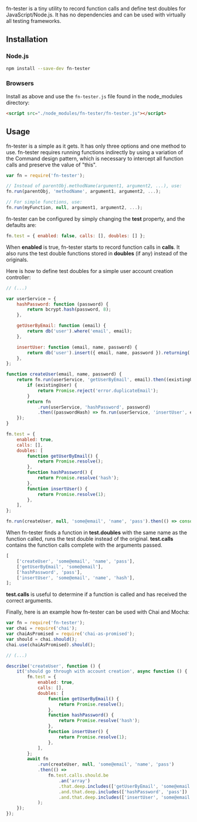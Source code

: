 fn-tester is a tiny utility to record function calls and define test doubles for JavaScript/Node.js. It has no dependencies and can be used with virtually all testing frameworks.

## Installation

### Node.js

```bash
npm install --save-dev fn-tester
```

### Browsers

Install as above and use the `fn-tester.js` file found in the node_modules directory:

```html
<script src="./node_modules/fn-tester/fn-tester.js"></script>
```

## Usage

fn-tester is a simple as it gets. It has only three options and one method to use. fn-tester requires running functions indirectly by using a variation of the Command design pattern, which is necessary to intercept all function calls and preserve the value of "this".

```js
var fn = require('fn-tester');

// Instead of parentObj.methodName(argument1, argument2, ...), use:
fn.run(parentObj, 'methodName', argument1, argument2, ...);

// For simple functions, use:
fn.run(myFunction, null, argument1, argument2, ...);
```

fn-tester can be configured by simply changing the **test** property, and the defaults are:

```js
fn.test = { enabled: false, calls: [], doubles: [] };
```

When **enabled** is true, fn-tester starts to record function calls in **calls**. It also runs the test double functions stored in **doubles** (if any) instead of the originals.

Here is how to define test doubles for a simple user account creation controller:

```js
// (...)

var userService = {
    hashPassword: function (password) {
        return bcrypt.hash(password, 8);
    },

    getUserByEmail: function (email) {
        return db('user').where('email', email);
    },

    insertUser: function (email, name, password) {
        return db('user').insert({ email, name, password }).returning('id');
    },
};

function createUser(email, name, password) {
    return fn.run(userService, 'getUserByEmail', email).then((existingUser) => {
        if (existingUser) {
            return Promise.reject('error.duplicateEmail');
        }
        return fn
            .run(userService, 'hashPassword', password)
            .then((passwordHash) => fn.run(userService, 'insertUser', email, name, passwordHash));
    });
}

fn.test = {
    enabled: true,
    calls: [],
    doubles: [
        function getUserByEmail() {
            return Promise.resolve();
        },
        function hashPassword() {
            return Promise.resolve('hash');
        },
        function insertUser() {
            return Promise.resolve(1);
        },
    ],
};

fn.run(createUser, null, 'some@email', 'name', 'pass').then(() => console.log(fn.test.calls));
```

When fn-tester finds a function in **test.doubles** with the same name as the function called, runs the test double instead of the original. **test.calls** contains the function calls complete with the arguments passed.

```js
[
    ['createUser', 'some@email', 'name', 'pass'],
    ['getUserByEmail', 'some@email'],
    ['hashPassword', 'pass'],
    ['insertUser', 'some@email', 'name', 'hash'],
];
```

**test.calls** is useful to determine if a function is called and has received the correct arguments.

Finally, here is an example how fn-tester can be used with Chai and Mocha:

```js
var fn = require('fn-tester');
var chai = require('chai');
var chaiAsPromised = require('chai-as-promised');
var should = chai.should();
chai.use(chaiAsPromised).should();

// (...)

describe('createUser', function () {
    it('should go through with account creation', async function () {
        fn.test = {
            enabled: true,
            calls: [],
            doubles: [
                function getUserByEmail() {
                    return Promise.resolve();
                },
                function hashPassword() {
                    return Promise.resolve('hash');
                },
                function insertUser() {
                    return Promise.resolve(1);
                },
            ],
        };
        await fn
            .run(createUser, null, 'some@email', 'name', 'pass')
            .then(() =>
                fn.test.calls.should.be
                    .an('array')
                    .that.deep.includes(['getUserByEmail', 'some@email'])
                    .and.that.deep.includes(['hashPassword', 'pass'])
                    .and.that.deep.includes(['insertUser', 'some@email', 'name', 'hash'])
            );
    });
});
```
